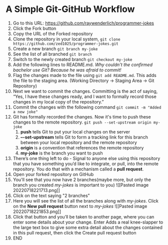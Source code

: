 # A Simple Git-GitHub Workflow
1. Go to this URL: https://github.com/raywenderlich/programmer-jokes
2. Click the Fork button
3. Copy the URL of the Forked repository
4. Clone the repository in your local system, `git clone https://github.com/zed1025/programmer-jokes.git`
5. Create a new branch `git branch my-joke`
6. See the list of all branched `git branch`
7. Switch to the newly created branch `git checkout my-joke`
8. Add the following lines to README.md. _Why couldn’t the confirmed bachelor use Git? Because he was afraid to commit!_
9. Flag the changes made to the file using `git add README.md`. This adds the file to the staging area. (Working Directory -> Staging Area -> Git Repository)
10. Next we want to commit the changes. Committing is the act of saying, “Yes, I have these changes ready, and I want to formally record those changes in my local copy of the repository.”
11. Commit the changes with the following command `git commit -m "Added a new joke"`
12. Git has formally recorded the changes. Now it's time to push these changes to the remote repository. `git push --set-upstream origin my-joke`
	1. **push** tells Git to put your local changes on the server
	2. **–-set-upstream** tells Git to form a tracking link for this branch between your local repository and the remote repository
	3. **origin** is a convention that references the remote repository
	4. **my-joke** is the branch you want to push
13. There’s one thing left to do - Signal to anyone else using this repository that you have something you’d like to integrate, or pull, into the remote repository. You do that with a  mechanism called a **pull request**.
14. Open your forked repository on GitHub
15. You'll see that you now have 2 branches(maybe more, but only the branch you created _my-jokes_ is important to you)
![[Pasted image 20220718221713.png]]
16. Click on the text saying "2 branches"
17. Here you will see the list of all the branches along with _my-jokes_. Click on the **New pull request** button next to _my-jokes_
![[Pasted image 20220718221853.png]]
18. Click that button and you’ll be taken to another page, where you can enter some details about your change. Enter Adds a real knee-slapper to the large text box to give some extra detail about the changes contained in this pull request, then click the Create pull request button
19. END


